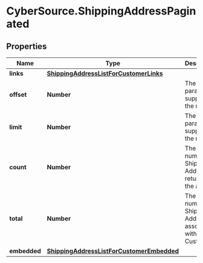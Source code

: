 # CyberSource.ShippingAddressPaginated

## Properties
Name | Type | Description | Notes
------------ | ------------- | ------------- | -------------
**links** | [**ShippingAddressListForCustomerLinks**](ShippingAddressListForCustomerLinks.md) |  | [optional] 
**offset** | **Number** | The offset parameter supplied in the request. | [optional] 
**limit** | **Number** | The limit parameter supplied in the request. | [optional] 
**count** | **Number** | The number of Shipping Addresses returned in the array. | [optional] 
**total** | **Number** | The total number of Shipping Addresses associated with the Customer. | [optional] 
**embedded** | [**ShippingAddressListForCustomerEmbedded**](ShippingAddressListForCustomerEmbedded.md) |  | [optional] 


